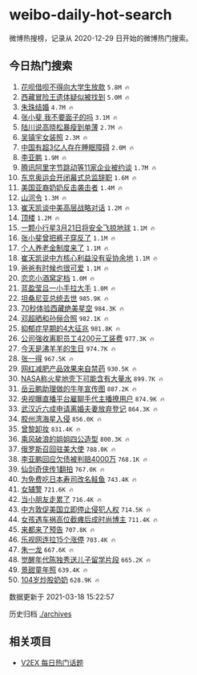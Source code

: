 # weibo-daily-hot-search

微博热搜榜，记录从 2020-12-29 日开始的微博热门搜索。

## 今日热门搜索

<!-- BEGIN -->

1. [花呗借呗不得向大学生放款](https://s.weibo.com/weibo?q=%23%E8%8A%B1%E5%91%97%E5%80%9F%E5%91%97%E4%B8%8D%E5%BE%97%E5%90%91%E5%A4%A7%E5%AD%A6%E7%94%9F%E6%94%BE%E6%AC%BE%23&Refer=top) `5.8M 🔥`
1. [西藏冒险王遗体疑似被找到](https://s.weibo.com/weibo?q=%23%E8%A5%BF%E8%97%8F%E5%86%92%E9%99%A9%E7%8E%8B%E9%81%97%E4%BD%93%E7%96%91%E4%BC%BC%E8%A2%AB%E6%89%BE%E5%88%B0%23&Refer=top) `5.0M 🔥`
1. [朱珠结婚](https://s.weibo.com/weibo?q=%23%E6%9C%B1%E7%8F%A0%E7%BB%93%E5%A9%9A%23&Refer=top) `4.7M 🔥`
1. [张小斐 我不要面子的吗](https://s.weibo.com/weibo?q=%E5%BC%A0%E5%B0%8F%E6%96%90%20%E6%88%91%E4%B8%8D%E8%A6%81%E9%9D%A2%E5%AD%90%E7%9A%84%E5%90%97&Refer=top) `3.1M 🔥`
1. [陆川说高晓松暴瘦到单薄](https://s.weibo.com/weibo?q=%E9%99%86%E5%B7%9D%E8%AF%B4%E9%AB%98%E6%99%93%E6%9D%BE%E6%9A%B4%E7%98%A6%E5%88%B0%E5%8D%95%E8%96%84&Refer=top) `2.7M 🔥`
1. [吴镇宇女装照](https://s.weibo.com/weibo?q=%23%E5%90%B4%E9%95%87%E5%AE%87%E5%A5%B3%E8%A3%85%E7%85%A7%23&Refer=top) `2.3M 🔥`
1. [中国有超3亿人存在睡眠障碍](https://s.weibo.com/weibo?q=%23%E4%B8%AD%E5%9B%BD%E6%9C%89%E8%B6%853%E4%BA%BF%E4%BA%BA%E5%AD%98%E5%9C%A8%E7%9D%A1%E7%9C%A0%E9%9A%9C%E7%A2%8D%23&Refer=top) `2.0M 🔥`
1. [李亚鹏](https://s.weibo.com/weibo?q=%E6%9D%8E%E4%BA%9A%E9%B9%8F&Refer=top) `1.9M 🔥`
1. [腾讯阿里字节跳动等11家企业被约谈](https://s.weibo.com/weibo?q=%23%E8%85%BE%E8%AE%AF%E9%98%BF%E9%87%8C%E5%AD%97%E8%8A%82%E8%B7%B3%E5%8A%A8%E7%AD%8911%E5%AE%B6%E4%BC%81%E4%B8%9A%E8%A2%AB%E7%BA%A6%E8%B0%88%23&Refer=top) `1.7M 🔥`
1. [东京奥运会开闭幕式总监辞职](https://s.weibo.com/weibo?q=%E4%B8%9C%E4%BA%AC%E5%A5%A5%E8%BF%90%E4%BC%9A%E5%BC%80%E9%97%AD%E5%B9%95%E5%BC%8F%E6%80%BB%E7%9B%91%E8%BE%9E%E8%81%8C&Refer=top) `1.6M 🔥`
1. [美国亚裔奶奶反击袭击者](https://s.weibo.com/weibo?q=%23%E7%BE%8E%E5%9B%BD%E4%BA%9A%E8%A3%94%E5%A5%B6%E5%A5%B6%E5%8F%8D%E5%87%BB%E8%A2%AD%E5%87%BB%E8%80%85%23&Refer=top) `1.4M 🔥`
1. [山河令](https://s.weibo.com/weibo?q=%E5%B1%B1%E6%B2%B3%E4%BB%A4&Refer=top) `1.3M 🔥`
1. [崔天凯谈中美高层战略对话](https://s.weibo.com/weibo?q=%E5%B4%94%E5%A4%A9%E5%87%AF%E8%B0%88%E4%B8%AD%E7%BE%8E%E9%AB%98%E5%B1%82%E6%88%98%E7%95%A5%E5%AF%B9%E8%AF%9D&Refer=top) `1.2M 🔥`
1. [顶楼](https://s.weibo.com/weibo?q=%E9%A1%B6%E6%A5%BC&Refer=top) `1.2M 🔥`
1. [一颗小行星3月21日将安全飞掠地球](https://s.weibo.com/weibo?q=%23%E4%B8%80%E9%A2%97%E5%B0%8F%E8%A1%8C%E6%98%9F3%E6%9C%8821%E6%97%A5%E5%B0%86%E5%AE%89%E5%85%A8%E9%A3%9E%E6%8E%A0%E5%9C%B0%E7%90%83%23&Refer=top) `1.1M 🔥`
1. [张小斐曾把裤子穿反了](https://s.weibo.com/weibo?q=%23%E5%BC%A0%E5%B0%8F%E6%96%90%E6%9B%BE%E6%8A%8A%E8%A3%A4%E5%AD%90%E7%A9%BF%E5%8F%8D%E4%BA%86%23&Refer=top) `1.1M 🔥`
1. [个人养老金制度来了](https://s.weibo.com/weibo?q=%23%E4%B8%AA%E4%BA%BA%E5%85%BB%E8%80%81%E9%87%91%E5%88%B6%E5%BA%A6%E6%9D%A5%E4%BA%86%23&Refer=top) `1.1M 🔥`
1. [崔天凯说中方核心利益没有妥协余地](https://s.weibo.com/weibo?q=%23%E5%B4%94%E5%A4%A9%E5%87%AF%E8%AF%B4%E4%B8%AD%E6%96%B9%E6%A0%B8%E5%BF%83%E5%88%A9%E7%9B%8A%E6%B2%A1%E6%9C%89%E5%A6%A5%E5%8D%8F%E4%BD%99%E5%9C%B0%23&Refer=top) `1.1M 🔥`
1. [爸爸有时候也很可爱](https://s.weibo.com/weibo?q=%23%E7%88%B8%E7%88%B8%E6%9C%89%E6%97%B6%E5%80%99%E4%B9%9F%E5%BE%88%E5%8F%AF%E7%88%B1%23&Refer=top) `1.1M 🔥`
1. [恋恋小酒窝定档](https://s.weibo.com/weibo?q=%23%E6%81%8B%E6%81%8B%E5%B0%8F%E9%85%92%E7%AA%9D%E5%AE%9A%E6%A1%A3%23&Refer=top) `1.0M 🔥`
1. [蓝盈莹吕一小手拉大手](https://s.weibo.com/weibo?q=%E8%93%9D%E7%9B%88%E8%8E%B9%E5%90%95%E4%B8%80%E5%B0%8F%E6%89%8B%E6%8B%89%E5%A4%A7%E6%89%8B&Refer=top) `1.0M 🔥`
1. [坦桑尼亚总统去世](https://s.weibo.com/weibo?q=%23%E5%9D%A6%E6%A1%91%E5%B0%BC%E4%BA%9A%E6%80%BB%E7%BB%9F%E5%8E%BB%E4%B8%96%23&Refer=top) `985.9K 🔥`
1. [70秒体验西藏绝美星空](https://s.weibo.com/weibo?q=%2370%E7%A7%92%E4%BD%93%E9%AA%8C%E8%A5%BF%E8%97%8F%E7%BB%9D%E7%BE%8E%E6%98%9F%E7%A9%BA%23&Refer=top) `984.3K 🔥`
1. [邓超晒和孙俪合照](https://s.weibo.com/weibo?q=%E9%82%93%E8%B6%85%E6%99%92%E5%92%8C%E5%AD%99%E4%BF%AA%E5%90%88%E7%85%A7&Refer=top) `982.1K 🔥`
1. [抑郁症早期的4大征兆](https://s.weibo.com/weibo?q=%23%E6%8A%91%E9%83%81%E7%97%87%E6%97%A9%E6%9C%9F%E7%9A%844%E5%A4%A7%E5%BE%81%E5%85%86%23&Refer=top) `981.8K 🔥`
1. [公司强收离职员工4200元工装费](https://s.weibo.com/weibo?q=%E5%85%AC%E5%8F%B8%E5%BC%BA%E6%94%B6%E7%A6%BB%E8%81%8C%E5%91%98%E5%B7%A54200%E5%85%83%E5%B7%A5%E8%A3%85%E8%B4%B9&Refer=top) `977.3K 🔥`
1. [今天是沸羊羊的生日](https://s.weibo.com/weibo?q=%23%E4%BB%8A%E5%A4%A9%E6%98%AF%E6%B2%B8%E7%BE%8A%E7%BE%8A%E7%9A%84%E7%94%9F%E6%97%A5%23&Refer=top) `974.7K 🔥`
1. [张一得](https://s.weibo.com/weibo?q=%E5%BC%A0%E4%B8%80%E5%BE%97&Refer=top) `967.5K 🔥`
1. [网红减肥产品效果来自禁药](https://s.weibo.com/weibo?q=%23%E7%BD%91%E7%BA%A2%E5%87%8F%E8%82%A5%E4%BA%A7%E5%93%81%E6%95%88%E6%9E%9C%E6%9D%A5%E8%87%AA%E7%A6%81%E8%8D%AF%23&Refer=top) `930.5K 🔥`
1. [NASA称火星地壳下可能含有大量水](https://s.weibo.com/weibo?q=%23NASA%E7%A7%B0%E7%81%AB%E6%98%9F%E5%9C%B0%E5%A3%B3%E4%B8%8B%E5%8F%AF%E8%83%BD%E5%90%AB%E6%9C%89%E5%A4%A7%E9%87%8F%E6%B0%B4%23&Refer=top) `899.7K 🔥`
1. [岳云鹏助理做的牛年宣传图](https://s.weibo.com/weibo?q=%E5%B2%B3%E4%BA%91%E9%B9%8F%E5%8A%A9%E7%90%86%E5%81%9A%E7%9A%84%E7%89%9B%E5%B9%B4%E5%AE%A3%E4%BC%A0%E5%9B%BE&Refer=top) `887.2K 🔥`
1. [央视曝直播平台雇聊手代主播撩用户](https://s.weibo.com/weibo?q=%23%E5%A4%AE%E8%A7%86%E6%9B%9D%E7%9B%B4%E6%92%AD%E5%B9%B3%E5%8F%B0%E9%9B%87%E8%81%8A%E6%89%8B%E4%BB%A3%E4%B8%BB%E6%92%AD%E6%92%A9%E7%94%A8%E6%88%B7%23&Refer=top) `874.9K 🔥`
1. [武汉近六成申请离婚夫妻放弃登记](https://s.weibo.com/weibo?q=%23%E6%AD%A6%E6%B1%89%E8%BF%91%E5%85%AD%E6%88%90%E7%94%B3%E8%AF%B7%E7%A6%BB%E5%A9%9A%E5%A4%AB%E5%A6%BB%E6%94%BE%E5%BC%83%E7%99%BB%E8%AE%B0%23&Refer=top) `864.3K 🔥`
1. [胶州湾海星入侵](https://s.weibo.com/weibo?q=%E8%83%B6%E5%B7%9E%E6%B9%BE%E6%B5%B7%E6%98%9F%E5%85%A5%E4%BE%B5&Refer=top) `856.0K 🔥`
1. [曾黎卸妆](https://s.weibo.com/weibo?q=%23%E6%9B%BE%E9%BB%8E%E5%8D%B8%E5%A6%86%23&Refer=top) `831.4K 🔥`
1. [乘风破浪的姐姐四公造型](https://s.weibo.com/weibo?q=%23%E4%B9%98%E9%A3%8E%E7%A0%B4%E6%B5%AA%E7%9A%84%E5%A7%90%E5%A7%90%E5%9B%9B%E5%85%AC%E9%80%A0%E5%9E%8B%23&Refer=top) `800.3K 🔥`
1. [俄罗斯召回驻美大使](https://s.weibo.com/weibo?q=%E4%BF%84%E7%BD%97%E6%96%AF%E5%8F%AC%E5%9B%9E%E9%A9%BB%E7%BE%8E%E5%A4%A7%E4%BD%BF&Refer=top) `788.0K 🔥`
1. [李亚鹏回应欠债被判赔4000万](https://s.weibo.com/weibo?q=%E6%9D%8E%E4%BA%9A%E9%B9%8F%E5%9B%9E%E5%BA%94%E6%AC%A0%E5%80%BA%E8%A2%AB%E5%88%A4%E8%B5%944000%E4%B8%87&Refer=top) `768.1K 🔥`
1. [仙剑奇侠传1翻拍](https://s.weibo.com/weibo?q=%23%E4%BB%99%E5%89%91%E5%A5%87%E4%BE%A0%E4%BC%A01%E7%BF%BB%E6%8B%8D%23&Refer=top) `767.0K 🔥`
1. [为免费吃日本寿司改名鲑鱼](https://s.weibo.com/weibo?q=%E4%B8%BA%E5%85%8D%E8%B4%B9%E5%90%83%E6%97%A5%E6%9C%AC%E5%AF%BF%E5%8F%B8%E6%94%B9%E5%90%8D%E9%B2%91%E9%B1%BC&Refer=top) `743.4K 🔥`
1. [女辅警](https://s.weibo.com/weibo?q=%E5%A5%B3%E8%BE%85%E8%AD%A6&Refer=top) `721.6K 🔥`
1. [当小朋友走累了](https://s.weibo.com/weibo?q=%23%E5%BD%93%E5%B0%8F%E6%9C%8B%E5%8F%8B%E8%B5%B0%E7%B4%AF%E4%BA%86%23&Refer=top) `716.4K 🔥`
1. [中方敦促美国立即停止侵犯人权](https://s.weibo.com/weibo?q=%E4%B8%AD%E6%96%B9%E6%95%A6%E4%BF%83%E7%BE%8E%E5%9B%BD%E7%AB%8B%E5%8D%B3%E5%81%9C%E6%AD%A2%E4%BE%B5%E7%8A%AF%E4%BA%BA%E6%9D%83&Refer=top) `714.5K 🔥`
1. [女孩遇车祸高位截瘫后成时尚博主](https://s.weibo.com/weibo?q=%23%E5%A5%B3%E5%AD%A9%E9%81%87%E8%BD%A6%E7%A5%B8%E9%AB%98%E4%BD%8D%E6%88%AA%E7%98%AB%E5%90%8E%E6%88%90%E6%97%B6%E5%B0%9A%E5%8D%9A%E4%B8%BB%23&Refer=top) `711.4K 🔥`
1. [来都来了预告](https://s.weibo.com/weibo?q=%23%E6%9D%A5%E9%83%BD%E6%9D%A5%E4%BA%86%E9%A2%84%E5%91%8A%23&Refer=top) `707.8K 🔥`
1. [乐视网连拉15个涨停](https://s.weibo.com/weibo?q=%E4%B9%90%E8%A7%86%E7%BD%91%E8%BF%9E%E6%8B%8915%E4%B8%AA%E6%B6%A8%E5%81%9C&Refer=top) `703.4K 🔥`
1. [朱一龙](https://s.weibo.com/weibo?q=%E6%9C%B1%E4%B8%80%E9%BE%99&Refer=top) `667.6K 🔥`
1. [觉醒年代陈独秀送儿子留学片段](https://s.weibo.com/weibo?q=%23%E8%A7%89%E9%86%92%E5%B9%B4%E4%BB%A3%E9%99%88%E7%8B%AC%E7%A7%80%E9%80%81%E5%84%BF%E5%AD%90%E7%95%99%E5%AD%A6%E7%89%87%E6%AE%B5%23&Refer=top) `665.2K 🔥`
1. [景甜童年照](https://s.weibo.com/weibo?q=%23%E6%99%AF%E7%94%9C%E7%AB%A5%E5%B9%B4%E7%85%A7%23&Refer=top) `639.4K 🔥`
1. [104岁炒股奶奶](https://s.weibo.com/weibo?q=104%E5%B2%81%E7%82%92%E8%82%A1%E5%A5%B6%E5%A5%B6&Refer=top) `628.9K 🔥`

数据更新于 2021-03-18 15:22:57

<!-- END -->

历史归档 [./archives](./archives)

## 相关项目

- [V2EX 每日热门话题](https://github.com/boojack/v2ex-daily-hot-topic)
